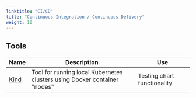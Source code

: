 ```yaml
---
linktitle: "CI/CD"
title: "Continuous Integration / Continuous Delivery"
weight: 10
---
```


## Tools

| Name | Description | Use |
|------|-------------|-----|
| [Kind](https://github.com/kubernetes-sigs/kind) | Tool for running local Kubernetes clusters using Docker container "nodes" | Testing chart functionality |
